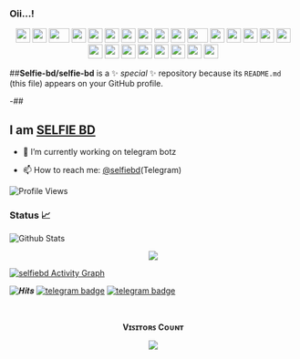 ### Oii...!

<div align="center">
    <img src="https://cultofthepartyparrot.com/parrots/hd/githubparrot.gif" width="25" height="25"/>
    <img src="https://cultofthepartyparrot.com/flags/hd/iranparrot.gif" width="25" height="25"/>
    <img src="https://cultofthepartyparrot.com/parrots/asyncparrot.gif" width="36" height="25"/>
    <img src="https://cultofthepartyparrot.com/parrots/exceptionallyfastparrot.gif" width="25" height="25"/>
    <img src="https://cultofthepartyparrot.com/parrots/hd/60fpsparrot.gif" width="25" height="25"/>
    <img src="https://cultofthepartyparrot.com/parrots/hd/jumpingparrot.gif" width="25" height="25"/>
    <img src="https://cultofthepartyparrot.com/parrots/hd/opensourceparrot.gif" width="25" height="25"/>
    <img src="https://cultofthepartyparrot.com/parrots/hd/dealwithitnowparrot.gif" width="25" height="25"/>
    <img src="https://cultofthepartyparrot.com/parrots/hd/hypnoparrotlight.gif" width="25" height="25"/>
    <img src="https://cultofthepartyparrot.com/parrots/databaseparrot.gif" width="25" height="25"/>
    <img src="https://cultofthepartyparrot.com/parrots/fixparrot.gif" width="36" height="25"/>
    <img src="https://cultofthepartyparrot.com/parrots/hd/laptop_parrot.gif" width="25" height="25"/>
    <img src="https://cultofthepartyparrot.com/parrots/hd/spinningparrot.gif" width="25" height="25"/>
    <img src="https://cultofthepartyparrot.com/parrots/hd/levitationparrot.gif" width="25" height="25"/>
    <img src="https://cultofthepartyparrot.com/parrots/hd/meldparrot.gif" width="25" height="25"/>
    <img src="https://cultofthepartyparrot.com/parrots/slomoparrot.gif" width="25" height="25"/>
    <img src="https://cultofthepartyparrot.com/parrots/hd/moonwalkingparrot.gif" width="25" height="25"/>
    <img src="https://cultofthepartyparrot.com/parrots/hd/stableparrot.gif" width="25" height="25"/>
    <img src="https://cultofthepartyparrot.com/parrots/hd/scienceparrot.gif" width="25" height="25"/>
    <img src="https://cultofthepartyparrot.com/parrots/hd/pirateparrot.gif" width="25" height="25"/>
    <img src="https://cultofthepartyparrot.com/parrots/hd/footballparrot.gif" width="25" height="25"/>
    <img src="https://cultofthepartyparrot.com/parrots/hd/illuminatiparrot.gif" width="25" height="25"/>
    <img src="https://cultofthepartyparrot.com/parrots/hd/hypnoparrotdark.gif" width="25" height="25"/>
    <img src="https://cultofthepartyparrot.com/parrots/hd/mustacheparrot.gif" width="25" height="25"/>
</div>

##**Selfie-bd/selfie-bd** is a ✨ _special_ ✨ repository because its `README.md` (this file) appears on your GitHub profile.

-##
## I am [SELFIE BD](https://telegram.dog/Selfiebd)

- 🔭 I’m currently working on telegram botz

- 📫 How to reach me: [@selfiebd](https://telegram.dog/selfiebd)(Telegram)

![Profile Views](https://hits.seeyoufarm.com/api/count/incr/badge.svg?url=https://github.com/selfie-bd/&title=Profile%20Views)


### Status 📈

![Github Stats](https://github-readme-stats.vercel.app/api?username=selfie-bd&show_icons=true&title_color=333&icon_color=333&include_all_commits=true&theme=onedark&cache_seconds=86400)


<p align="center">
  <a href="https://github.com/selfie-bd">
    <img src="https://github-readme-streak-stats.herokuapp.com/?user=selfie-bd#version3"/>
  </a>
</p>
<a href="https://github.com/selfie-bd"><img alt="selfiebd Activity Graph" src="https://activity-graph.herokuapp.com/graph?username=selfie-bd&bg_color=1F222E&color=F8D866&line=F85D7F&point=FFFFFF&hide_border=true" /></a>


![𝑯𝒊𝒕𝒔](https://hits.seeyoufarm.com/api/count/incr/badge.svg?url=https://github.com/selfie-bd/&title=𝑯𝒊𝒕𝒔)   [![telegram badge](https://img.shields.io/badge/Selfiebd-30302f?style=flat&logo=telegram)](https://telegram.dog/selfiebd)  [![telegram badge](https://img.shields.io/badge/GroupDcBOTS-30302f?style=flat&logo=telegram)](https://telegram.dog/groupdcbots)


<br><p align="center"><b>Vɪꜱɪᴛᴏʀꜱ Cᴏᴜɴᴛ</b></p>  
<p align="center"><img align="center" src="https://profile-counter.glitch.me/{selfie-bd}/count.svg" /></p> 
